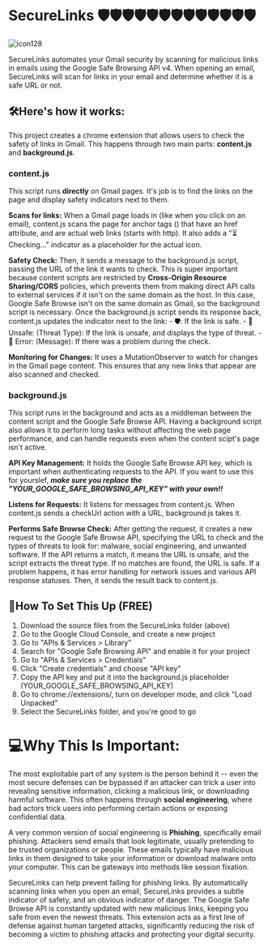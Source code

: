 # SecureLinks 🛡️🛡️🛡️🛡️🛡️🛡️🛡️🛡️🛡️🛡️🛡️🛡️🛡️
![icon128](https://github.com/user-attachments/assets/05ca0d24-7b07-44e4-b385-447d94688a25)

SecureLinks automates your Gmail security by scanning for malicious links in emails using the Google Safe Browsing API v4. When opening an email, SecureLinks will scan for links in your email and determine whether it is a safe URL or not.

## 🛠️Here's how it works:
This project creates a chrome extension that allows users to check the safety of links in Gmail. This happens through two main parts: **content.js** and **background.js**.
### content.js
This script runs **directly** on Gmail pages. It's job is to find the links on the page and display safety indicators next to them.

**Scans for links:** When a Gmail page loads in (like when you click on an email), content.js scans the page for anchor tags (<a>) that have an href attribute, and are actual web links (starts with http). It also adds a "⏳ Checking..." indicator as a placeholder for the actual icon.

**Safety Check:** Then, it sends a message to the background.js script, passing the URL of the link it wants to check. This is super important because content scripts are restricted by **Cross-Origin Resource Sharing/CORS** policies, which prevents them from making direct API calls to external services if it isn't on the same domain as the host. In this case, Google Safe Browse isn't on the same domain as Gmail, so the background script is necessary. Once the background.js script sends its response back, content.js updates the indicator next to the link:
      -  🛡️: If the link is safe.
      -  🚨 Unsafe: (Threat Type): If the link is unsafe, and displays the type of threat.
      -  🚫 Error: (Message): If there was a problem during the check.

**Monitoring for Changes:** It uses a MutationObserver to watch for changes in the Gmail page content. This ensures that any new links that appear are also scanned and checked. 

### background.js
This script runs in the background and acts as a middleman between the content script and the Google Safe Browse API. Having a background script also allows it to perform long tasks without affecting the web page performance, and can handle requests even when the content scipt's page isn't active.

**API Key Management:** It holds the Google Safe Browse API key, which is important when authenticating requests to the API. If you want to use this for yourslef, ***make sure you replace the "YOUR_GOOGLE_SAFE_BROWSING_API_KEY" with your own!!***

**Listens for Requests:** It listens for messages from content.js. When content.js sends a checkUrl action with a URL, background.js takes it.

**Performs Safe Browse Check:** After getting the request, it creates a new request to the Google Safe Browse API, specifying the URL to check and the types of threats to look for: malware, social engineering, and unwanted software. If the API returns a match, it means the URL is unsafe, and the script extracts the threat type. If no matches are found, the URL is safe. If a problem happens, it has error handling for network issues and various API response statuses. Then, it sends the result back to content.js.

## 📃How To Set This Up (FREE)
1) Download the source files from the SecureLinks folder (above)
2) Go to the Google Cloud Console, and create a new project
3) Go to "APIs & Services > Library"
4) Search for "Google Safe Browsing API" and enable it for your project
5) Go to "APIs & Services > Credentials"
6) Click "Create credentials" and choose "API key"
7) Copy the API key and put it into the background.js placeholder (YOUR_GOOGLE_SAFE_BROWSING_API_KEY)
8) Go to chrome://extensions/, turn on developer mode, and click "Load Unpacked"
9) Select the SecureLinks folder, and you're good to go

# 💻Why This Is Important:
The most exploitable part of any system is the person behind it -- even the most secure defenses can be bypassed if an attacker can trick a user into revealing sensitive information, clicking a malicious link, or downloading harmful software. This often happens through **social engineering**, where bad actors trick users into performing certain actions or exposing confidential data.

A very common version of social engineering is **Phishing**, specifically email phishing. Attackers send emails that look legitimate, usually pretending to be trusted organizations or people. These emails typically have malicious links in them designed to take your information or download malware onto your computer. This can be gateways into methods like session fixation.

SecureLinks can help prevent falling for phishing links. By automatically scanning links when you open an email, SecureLinks provides a subtle indicator of safety, and an obvious indicator of danger. The Google Safe Browse API is constantly updated with new malicious links, keeping you safe from even the newest threats. This extension acts as a first line of defense against human targeted attacks, significantly reducing the risk of becoming a victim to phishing attacks and protecting your digital security.
